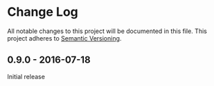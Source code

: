# Change Log

All notable changes to this project will be documented in this file.
This project adheres to [Semantic Versioning](http://semver.org/).

## 0.9.0 - 2016-07-18
Initial release
